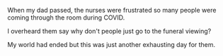 When my dad passed, the nurses were frustrated so many people were coming through the room during COVID.

I overheard them say why don't people just go to the funeral viewing?

My world had ended but this was just another exhausting day for them.
